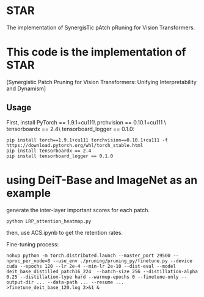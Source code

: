 # STAR
The implementation of SynergisTic pAtch pRuning for Vision Transformers.

# This code is the implementation of STAR
[Synergistic Patch Pruning for Vision Transformers: Unifying Interpretability and Dynamism]


## Usage

First, install PyTorch == 1.9.1+cu111\\
prchvision == 0.10.1+cu111 \\
tensorboardx == 2.4\\
tensorboard_logger == 0.1.0:
```
pip install torch==1.9.1+cu111 torchvision==0.10.1+cu111 -f https://download.pytorch.org/whl/torch_stable.html
pip install tensorboardx == 2.4
pip install tensorboard_logger == 0.1.0
```

# using DeiT-Base and ImageNet as an example
generate the inter-layer important scores for each patch.
```
python LRP_attention_heatmap.py
```
then, use ACS.ipynb to get the retention rates.


Fine-tuning process:
```
nohup python -m torch.distributed.launch --master_port 29500 --nproc_per_node=8 --use_env ./pruning/pruning_py/finetune.py --device cuda --epochs 120 --lr 2e-4 --min-lr 2e-10 --dist-eval --model deit_base_distilled_patch16_224  --batch-size 256 --distillation-alpha 0.25 --distillation-type hard --warmup-epochs 0 --finetune-only --output-dir ... --data-path ... --resume ... >finetune_deit_base_120.log 2>&1 &
```
